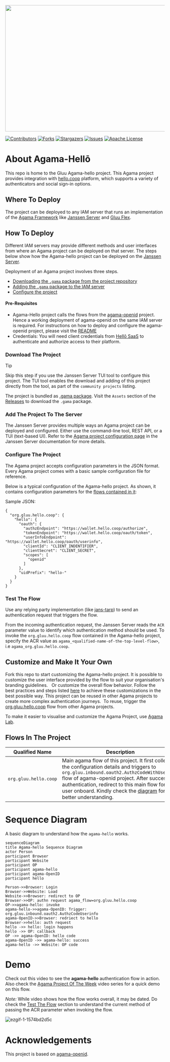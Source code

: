 <p align="center">
<img width="600" height="400" src="https://github.com/GluuFederation/agama-hello/assets/20867846/5158d850-dc31-4e09-a952-f8d89294dd89">
</p>

<!-- These are statistics for this repository-->
[![Contributors][contributors-shield]][contributors-url]
[![Forks][forks-shield]][forks-url]
[![Stargazers][stars-shield]][stars-url]
[![Issues][issues-shield]][issues-url]
[![Apache License][license-shield]][license-url]

# About Agama-Hellō


This repo is home to the Gluu Agama-hello project. This Agama project provides
integration with [hello.coop](https://hello.coop)
platform, which supports a variety of
authenticators and social sign-in options.


## Where To Deploy

The project can be deployed to any IAM server that runs an implementation of
the [Agama Framework](https://docs.jans.io/head/agama/introduction/) like
[Janssen Server](https://jans.io) and [Gluu Flex](https://gluu.org/flex/).



## How To Deploy

Different IAM servers may provide different methods and
user interfaces from where an Agama project can be deployed on that server.
The steps below show how the Agama-hello project can be deployed on the
[Janssen Server](https://jans.io).

Deployment of an Agama project involves three steps.

- [Downloading the `.gama` package from the project repository](#download-the-project)
- [Adding the `.gama` package to the IAM server](#add-the-project-to-the-server)
- [Configure the project](#configure-the-project)


#### Pre-Requisites
- Agama-Hello project calls the flows from the 
[agama-openid](https://github.com/GluuFederation/agama-openid) project. Hence
a working deployment of agama-openid on the same IAM server is required. For 
instructions on how to deploy and configure the agama-openid project, please
visit the [README](https://github.com/GluuFederation/agama-openid)
- Credentials: You will need client credentials 
from [Hellō SaaS](https://hello.coop) to authenticate and authorize 
access to their platform.


### Download The Project

> [!TIP]
> Skip this step if you use the Janssen Server TUI tool to
> configure this project. The TUI tool enables the download and adding of this
> project directly from the tool, as part of the `community projects` listing.

The project is bundled as
[.gama package](https://docs.jans.io/head/agama/gama-format/).
Visit the `Assets` section of the
[Releases](https://github.com/GluuFederation/agama-hello/releases) to download
the `.gama` package.



### Add The Project To The Server

The Janssen Server provides multiple ways an Agama project can be
deployed and configured. Either use the command-line tool, REST API, or a
TUI (text-based UI). Refer to the [Agama project configuration page](https://docs.jans.io/head/admin/config-guide/auth-server-config/agama-project-configuration/) in the Janssen Server documentation for more details.




### Configure The Project

The Agama project accepts configuration parameters in the JSON format. Every Agama
project comes with a basic sample configuration file for reference.

Below is a typical configuration of the Agama-hello project. As shown, it contains
configuration parameters for the [flows contained in it](#flows-in-the-project):

Sample JSON:
```
{
  "org.gluu.hello.coop": {
    "hello": {
      "oauth": {
        "authzEndpoint": "https://wallet.hello.coop/authorize",
        "tokenEndpoint": "https://wallet.hello.coop/oauth/token",
        "userInfoEndpoint": "https://wallet.hello.coop/oauth/userinfo",
        "clientId": "CLIENT_INDENTIFIER",
        "clientSecret": "CLIENT_SECRET",
        "scopes": [
          "openid"
        ]
      },
      "uidPrefix": "hello-"
    }
  }
}
```


### Test The Flow

Use any relying party implementation (like [jans-tarp](https://github.com/JanssenProject/jans/tree/main/demos/jans-tarp))
to send an authentication request that triggers the flow.

From the incoming authentication request, the Janssen Server reads the `ACR`
parameter value to identify which authentication method should be used.
To invoke the `org.gluu.hello.coop` flow contained in the Agama-hello project,
specify the ACR value as `agama_<qualified-name-of-the-top-level-flow>`,
i.e `agama_org.gluu.hello.coop`.


## Customize and Make It Your Own

Fork this repo to start customizing the Agama-hello project. It is possible to
customize the user interface provided by the flow to suit your organisation's
branding
guidelines.   Or customize the overall flow behavior. Follow the best
practices and steps listed
[here](https://docs.jans.io/head/admin/developer/agama/agama-best-practices/#project-reuse-and-customizations)
to achieve these customizations in the best possible way.
This project can be reused in other Agama projects to create more complex
authentication journeys.  To reuse, trigger the
[org.gluu.hello.coop](#flows-in-the-project) flow from other Agama projects.

To make it easier to visualise and customize the Agama Project, use
[Agama Lab](https://cloud.gluu.org/agama-lab/login).

## Flows In The Project

| Qualified Name | Description |
|----------------|-------------|
| `org.gluu.hello.coop`| Main agama flow of this project. It first collects the configuration details and triggers to `org.gluu.inbound.oauth2.AuthzCodeWithUserInfo` flow of agama-openid project. After successful authentication, redirect to this main flow for the user onboard. Kindly check the [diagram](#sequence-diagram) for better understanding.


# Sequence Diagram
A basic diagram to understand how the `agama-hello` works.

```mermaid
sequenceDiagram
title Agama-hello Sequence Diagram
actor Person
participant Browser
participant Website
participant OP
participant agama-hello
participant agama-OpenID
participant hello

Person->>Browser: Login
Browser->>Website: Load
Website->>Browser: redirect to OP
Browser->>OP: authn request agama_flow=org.gluu.hello.coop
OP->>agama-hello: invoke
agama-hello->>agama-OpenID: Trigger: org.gluu.inbound.oauth2.AuthzCodeUserinfo
agama-OpenID->>Browser: redriect to hello
Browser->>hello: auth request
hello ->> hello: login happens
hello ->> OP: callback
OP ->> agama-OpenID: hello code
agama-OpenID ->> agama-hello: success
agama-hello ->> Website: OP code
```

# Demo

Check out this video to see the **agama-hello** authentication flow in action.
Also check the 
[Agama Project Of The Week](https://gluu.org/agama-project-of-the-week/) video
series for a quick demo on this flow.

*Note:*
While video shows how the flow works overall, it may be dated. Do check the 
[Test The Flow](#test-the-flow) section to understand the current
method of passing the ACR parameter when invoking the flow.

![ezgif-1-1574bd2d5c](https://github.com/GluuFederation/agama-hello/assets/20867846/79c70c6c-b4fa-42d2-9ed6-00e5186b4f0d)

<!--
![ezgif com-video-to-gif](https://github.com/GluuFederation/agama-hello/assets/20867846/2158f064-ff8b-430f-a382-32e5e360a3cf)
-->

# Acknowledgements

This project is based on [agama-openid](https://github.com/GluuFederation/agama-openid).

<!-- These are stats url references for this repository -->
[contributors-shield]: https://img.shields.io/github/contributors/GluuFederation/agama-hello.svg?style=for-the-badge
[contributors-url]: https://github.com/GluuFederation/agama-hello/graphs/contributors
[forks-shield]: https://img.shields.io/github/forks/GluuFederation/agama-hello.svg?style=for-the-badge
[forks-url]: https://github.com/GluuFederation/agama-hello/network/members
[stars-shield]: https://img.shields.io/github/stars/GluuFederation/agama-hello?style=for-the-badge
[stars-url]: https://github.com/GluuFederation/agama-hello/stargazers
[issues-shield]: https://img.shields.io/github/issues/GluuFederation/agama-hello.svg?style=for-the-badge
[issues-url]: https://github.com/GluuFederation/agama-hello/issues
[license-shield]: https://img.shields.io/github/license/GluuFederation/agama-hello.svg?style=for-the-badge
[license-url]: https://github.com/GluuFederation/agama-hello/blob/master/LICENSE
